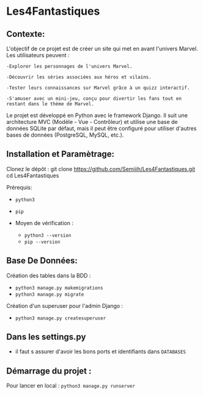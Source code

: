# Les4Fantastiques

## Contexte:

L'objectif de ce projet est de créer un site qui met en avant l'univers Marvel. Les utilisateurs peuvent :

    -Explorer les personnages de l'univers Marvel.

    -Découvrir les séries associées aux héros et vilains.

    -Tester leurs connaissances sur Marvel grâce à un quizz interactif.

    -S'amuser avec un mini-jeu, conçu pour divertir les fans tout en restant dans le thème de Marvel.

Le projet est développé en Python avec le framework Django.
Il suit une architecture MVC (Modèle - Vue - Contrôleur) et utilise une base de données SQLite par défaut,
mais il peut être configuré pour utiliser d'autres bases de données (PostgreSQL, MySQL, etc.).

## Installation et Paramètrage:

Clonez le dépôt : git clone https://github.com/Semiiih/Les4Fantastiques.git
cd Les4Fantastiques

Prérequis:

- `python3`
  <br>
- `pip`
  <br>

- Moyen de vérification : <br>
  - `python3 --version`
  - `pip --version`

## Base De Données:

Création des tables dans la BDD :

- `python3 manage.py makemigrations`
- `python3 manage.py migrate`

Création d'un superuser pour l'admin Django :

- `python3 manage.py createsuperuser`

## Dans les settings.py

- il faut s assurer d'avoir les bons ports et identifiants dans `DATABASES`

## Démarrage du projet :

Pour lancer en local : `python3 manage.py runserver`
